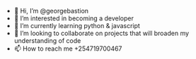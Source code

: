 - 👋 Hi, I’m @georgebastion
- 👀 I’m interested in becoming a developer
- 🌱 I’m currently learning python & javascript 
- 💞️ I’m looking to collaborate on projects that will broaden my understanding of code
- 📫 How to reach me +254719700467

<!---
georgebastion/georgebastion is a ✨ special ✨ repository because its `README.md` (this file) appears on your GitHub profile.
You can click the Preview link to take a look at your changes.
--->
